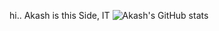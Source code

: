 hi.. Akash is this Side, IT 
![Akash's GitHub stats](https://github-readme-stats.vercel.app/api?username=anuraghazra&show_icons=true&theme=transparent)

